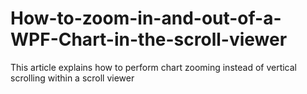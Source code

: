 # How-to-zoom-in-and-out-of-a-WPF-Chart-in-the-scroll-viewer
This article explains how to perform chart zooming instead of vertical scrolling within a scroll viewer
